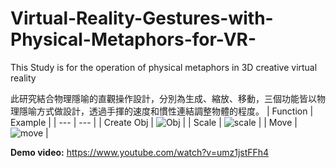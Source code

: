 # Virtual-Reality-Gestures-with-Physical-Metaphors-for-VR-
This Study is for the operation of physical metaphors in 3D creative virtual reality

此研究結合物理隱喻的直觀操作設計，分別為生成、縮放、移動，三個功能皆以物理隱喻方式做設計，透過手揮的速度和慣性連結調整物體的程度。
| Function | Example |
| --- | --- |
| Create Obj | ![Obj](https://i.imgur.com/77cdAkA.jpg) |
| Scale | ![scale](https://i.imgur.com/qBPq15B.jpg) |
| Move | ![move](https://i.imgur.com/UmMLSpD.jpg) |  
  
  
  
**Demo video:** https://www.youtube.com/watch?v=umz1jstFFh4  
